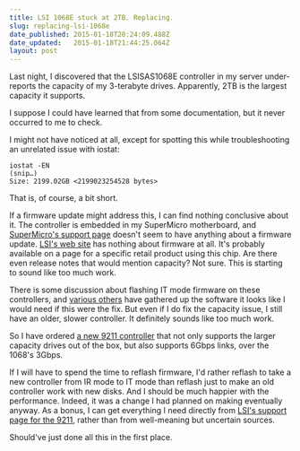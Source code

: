 ```yaml
---
title: LSI 1068E stuck at 2TB. Replacing.
slug: replacing-lsi-1068e
date_published: 2015-01-18T20:24:09.488Z
date_updated:   2015-01-18T21:44:25.064Z
layout: post
---
```


Last night, I discovered that the LSISAS1068E controller in my server under-reports the capacity of my 3-terabyte drives. Apparently, 2TB is the largest capacity it supports. 

I suppose I could have learned that from some documentation, but it never occurred to me to check.

I might not have noticed at all, except for spotting this while troubleshooting an unrelated issue with iostat:
```
iostat -EN
(snip…)
Size: 2199.02GB <2199023254528 bytes>
```
That is, of course, a bit short.

If a firmware update might address this, I can find nothing conclusive about it. The controller is embedded in my SuperMicro motherboard, and [SuperMicro's support page](http://www.supermicro.com/products/motherboard/QPI/5500/X8DT3-F.cfm) doesn't seem to have anything about a firmware update. [LSI's web site](http://www.lsi.com/products/io-controllers/pages/lsi-sas-1068e.aspx#tab/tab4) has nothing about firmware at all. It's probably available on a page for a specific retail product using this chip. Are there even release notes that would mention capacity? Not sure. This is starting to sound like too much work.

There is some discussion about flashing IT mode firmware on these controllers, and [various others](http://lime-technology.com/forum/index.php?topic=12767.0) have gathered up the software it looks like I would need if this were the fix. But even if I do fix the capacity issue, I still have an older, slower controller. It definitely sounds like too much work.

So I have ordered [a new 9211 controller](http://www.neweggbusiness.com/product/product.aspx?item=9b-16-118-114) that not only supports the larger capacity drives out of the box, but also supports 6Gbps links, over the 1068's 3Gbps. 

If I will have to spend the time to reflash firmware, I'd rather reflash to take a new controller from IR mode to IT mode than reflash just to make an old controller work with new disks. And I should be much happier with the performance. Indeed, it was a change I had planned on making eventually anyway. As a bonus, I can get everything I need directly from [LSI's support page for the 9211](http://www.lsi.com/products/host-bus-adapters/pages/lsi-sas-9211-4i.aspx#tab/tab4), rather than from well-meaning but uncertain sources. 

Should've just done all this in the first place.
